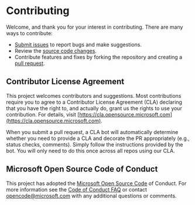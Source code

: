 # Contributing 

Welcome, and thank you for your interest in contributing. There are many ways to contribute: 
* [Submit issues](https://github.com/microsoft/Azure-Solution-Accelerator-Customer-Complaint-Management/issues) to report bugs and make suggestions. 
* Review the [source code changes](https://github.com/microsoft/Azure-Solution-Accelerator-Customer-Complaint-Management/pulls). 
* Contribute features and fixes by forking the repository and creating a [pull request](https://github.com/microsoft/Azure-Solution-Accelerator-Customer-Complaint-Management/compare). 

## Contributor License Agreement 
This project welcomes contributors and suggestions. Most contributions require you to agree to a Contributor License Agreement (CLA) declaring that you have the right to, and actually do, grant us the rights to use your contribution. For details, visit [https://cla.opensource.microsoft.com](https://cla.opensource.microsoft.com).

When you submit a pull request, a CLA bot will automatically determine whether you need to provide a CLA and decorate the PR appropriately (e.g., status checks, comments). Simply follow the instructions provided by the bot. You will only need to do this once across all repos using our CLA. 

## Microsoft Open Source Code of Conduct
This project has adopted the [Microsoft Open Source Code](https://opensource.microsoft.com/codeofconduct/) of Conduct. For more information see the [Code of Conduct FAQ](https://opensource.microsoft.com/codeofconduct/faq/) or contact [opencode@microsoft.com](mailto:opencode@microsoft.com) with any additional questions or comments. 
